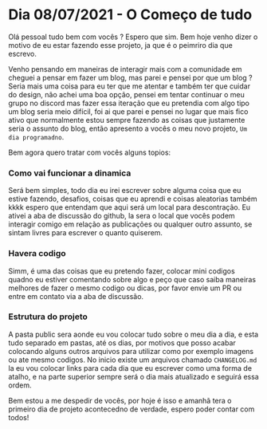 # Dia 08/07/2021 - O Começo de tudo

Olá pessoal tudo bem com vocês ? Espero que sim.
Bem hoje venho dizer o motivo de eu estar fazendo esse projeto, ja que é o peimriro dia que escrevo.

Venho pensando em maneiras de interagir mais com a comunidade em cheguei a pensar em fazer um blog, mas parei e pensei por que um blog ? Seria mais uma coisa para eu ter que me atentar e também ter que cuidar do design, não achei uma boa opção, pensei em tentar continuar o meu grupo no discord mas fazer essa iteração que eu pretendia com algo tipo um blog seria meio difícil, foi ai que parei e pensei no lugar que mais fico ativo que normalmente estou sempre fazendo as coisas que justamente seria o assunto do blog, então apresento a vocês o meu novo projeto, `Um dia programadno`.

Bem agora quero tratar com vocês alguns topios:

### Como vai funcionar a dinamica

Será bem simples, todo dia eu irei escrever sobre alguma coisa que eu estive fazendo, desafios, coisas que eu aprendi e coisas aleatorias também kkkk espero que entendam que aqui será um local para descontração.
Eu ativei a aba de discussão do github, la sera o local que vocês podem interagir comigo em relação as publicações ou qualquer outro assunto, se sintam livres para escrever o quanto quiserem.

### Havera codigo

Simm, é uma das coisas que eu pretendo fazer, colocar mini codigos quadno eu estiver comentando sobre algo e peço que caso saiba maneiras melhores de fazer o mesmo codigo ou dicas, por favor envie um PR ou entre em contato via a aba de discussão.

### Estrutura do projeto

A pasta public sera aonde eu vou colocar tudo sobre o meu dia a dia, e esta tudo separado em pastas, até os dias, por motivos que posso acabar colocando alguns outros arquivos para utilizar como por exemplo imagens ou ate mesmo codigos.
No inicio existe um arquivos chamado `CHANGELOG.md` la eu vou colocar links para cada dia que eu escrever como uma forma de atalho, e na parte superior sempre será o dia mais atualizado e seguirá essa ordem.


Bem estou a me despedir de vocês, por hoje é isso e amanhã tera o primeiro dia de projeto acontecedno de verdade, espero poder contar com todos!
